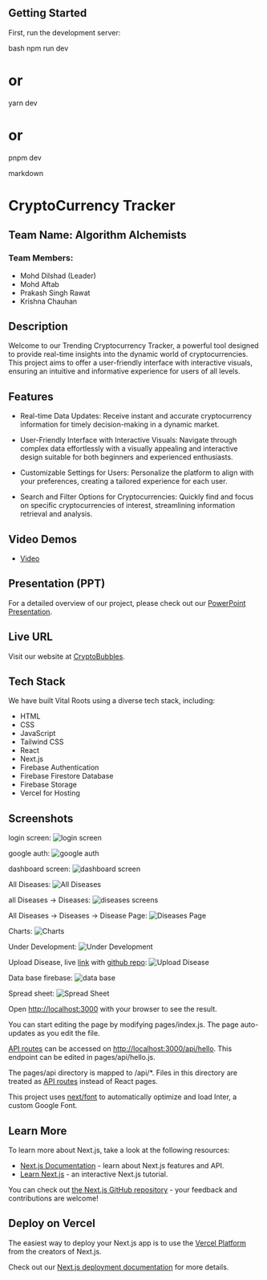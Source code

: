 ## Getting Started

First, run the development server:

bash
npm run dev

# or
yarn dev

# or
pnpm dev



markdown
# CryptoCurrency Tracker

## Team Name: Algorithm Alchemists

### Team Members:
- Mohd Dilshad (Leader)
- Mohd Aftab
- Prakash Singh Rawat
- Krishna Chauhan

## Description
Welcome to our Trending Cryptocurrency Tracker, a powerful tool designed to provide real-time insights into the dynamic world of cryptocurrencies. This project aims to offer a user-friendly interface with interactive visuals, ensuring an intuitive and informative experience for users of all levels.

## Features
- Real-time Data Updates:
Receive instant and accurate cryptocurrency information for timely decision-making in a dynamic market.

- User-Friendly Interface with Interactive Visuals:
Navigate through complex data effortlessly with a visually appealing and interactive design suitable for both beginners and experienced enthusiasts.

- Customizable Settings for Users:
Personalize the platform to align with your preferences, creating a tailored experience for each user.

- Search and Filter Options for Cryptocurrencies:
Quickly find and focus on specific cryptocurrencies of interest, streamlining information retrieval and analysis.

## Video Demos
- [Video ]((https://youtu.be/I1nl7jY9VMM))

## Presentation (PPT)
For a detailed overview of our project, please check out our [PowerPoint Presentation](https://docs.google.com/presentation/d/1zMQS4eyLGuNOtmT97g692U4B7F5zRqvjBhUvIi1alE/edit?usp=sharing).

## Live URL
Visit our website at [CryptoBubbles](https://crypto-bubble.vercel.app/).



## Tech Stack
We have built Vital Roots using a diverse tech stack, including:
- HTML
- CSS
- JavaScript
- Tailwind CSS
- React
- Next.js
- Firebase Authentication
- Firebase Firestore Database
- Firebase Storage
- Vercel for Hosting

## Screenshots
login screen:
![login screen](/screenshots/login%20screen.png)

google auth:
![google auth](/screenshots/google%20auth.png)

dashboard screen:
![dashboard screen](/screenshots/dashboard.png)

All Diseases:
![All Diseases](/screenshots/all%20diseases.png)

all Diseases -> Diseases:
![diseases screens](/screenshots/diseases.png)

All Diseases -> Diseases -> Disease Page:
![Diseases Page](/screenshots/disease%20page.png)

Charts:
![Charts](/screenshots/charts%20page.png)

Under Development:
![Under Development](/screenshots/under%20development.png)

Upload Disease, live [link](https://vitals-roots-backend.vercel.app/create-ctgs) with [github repo](https://github.com/lytcode404/vitals-roots-backend):
![Upload Disease](/screenshots/upload%20disease.png)

Data base firebase:
![data base](/screenshots/data%20base.png)

Spread sheet:
![Spread Sheet](/screenshots/spread%20sheet.png)


Open [http://localhost:3000](http://localhost:3000) with your browser to see the result.

You can start editing the page by modifying pages/index.js. The page auto-updates as you edit the file.

[API routes](https://nextjs.org/docs/api-routes/introduction) can be accessed on [http://localhost:3000/api/hello](http://localhost:3000/api/hello). This endpoint can be edited in pages/api/hello.js.

The pages/api directory is mapped to /api/*. Files in this directory are treated as [API routes](https://nextjs.org/docs/api-routes/introduction) instead of React pages.

This project uses [next/font](https://nextjs.org/docs/basic-features/font-optimization) to automatically optimize and load Inter, a custom Google Font.

## Learn More

To learn more about Next.js, take a look at the following resources:

- [Next.js Documentation](https://nextjs.org/docs) - learn about Next.js features and API.
- [Learn Next.js](https://nextjs.org/learn) - an interactive Next.js tutorial.

You can check out [the Next.js GitHub repository](https://github.com/vercel/next.js/) - your feedback and contributions are welcome!

## Deploy on Vercel

The easiest way to deploy your Next.js app is to use the [Vercel Platform](https://vercel.com/new?utm_medium=default-template&filter=next.js&utm_source=create-next-app&utm_campaign=create-next-app-readme) from the creators of Next.js.

Check out our [Next.js deployment documentation](https://nextjs.org/docs/deployment) for more details.
